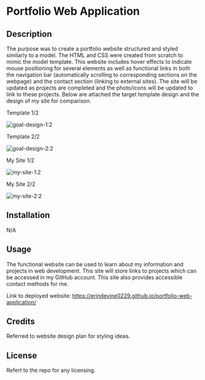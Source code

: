 # Portfolio Web Application

## Description
The purpose was to create a portfolio website structured and styled similarly to a model. The HTML and CSS were created from scratch to mimic the model template. This website includes hover effects to indicate mouse positioning for several elements as well as functional links in both the navigation bar (automatically scrolling to corresponding sections on the webpage) and the contact section (linking to external sites). The site will be updated as projects are completed and the photo/icons will be updated to link to these projects. Below are attached the target template design and the design of my site for comparison.

Template 1/2

![goal-design-1:2](https://github.com/erindevine0229/portfolio-web-application/assets/166076732/f832ceca-198b-48b2-aa8f-6dbfe569c5c0)

Template 2/2

![goal-design-2:2](https://github.com/erindevine0229/portfolio-web-application/assets/166076732/3bf31b4b-23aa-4907-9cb3-3472d691e51c)

My Site 1/2

![my-site-1:2](https://github.com/erindevine0229/portfolio-web-application/assets/166076732/77bd6d36-f227-4af0-99e7-52b59c807e14)

My Site 2/2

![my-site-2:2](https://github.com/erindevine0229/portfolio-web-application/assets/166076732/7bde6806-3258-434a-8655-590e73ea0bff)





## Installation
N/A


## Usage
The functional website can be used to learn about my information and projects in web development. This site will store links to projects which can be accessed in my GitHub account. This site also provides accessible contact methods for me.

Link to deployed website: https://erindevine0229.github.io/portfolio-web-application/

## Credits
Referred to website design plan for styling ideas.


## License
Refert to the repo for any licensing.
